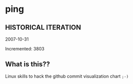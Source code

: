 # ping

## HISTORICAL ITERATION
2007-10-31

Incremented: 3803

## What is this?? 
Linux skills to hack the github commit visualization chart `;-)`
